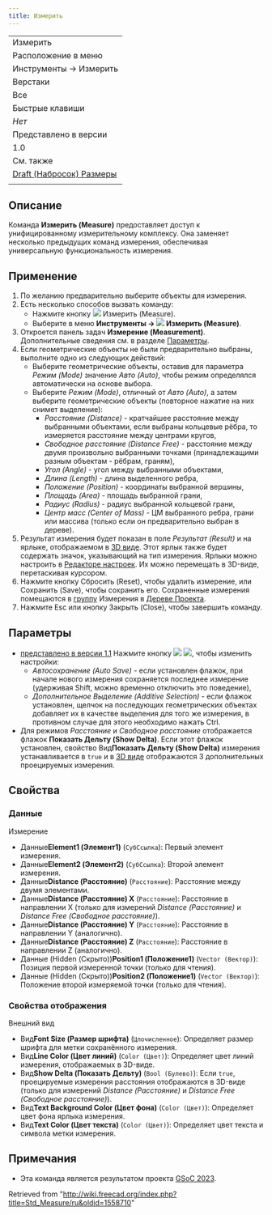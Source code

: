```yaml
---
title: Измерить
---
```

|  |
| --- |
| Измерить |
| Расположение в меню |
| Инструменты → Измерить |
| Верстаки |
| Все |
| Быстрые клавиши |
| *Нет* |
| Представлено в версии |
| 1.0 |
| См. также |
| [Draft (Набросок) Размеры](/Draft_Dimension/ru "Draft Dimension/ru") |
|  |

## Описание

Команда **Измерить (Measure)** предоставляет доступ к унифицированному измерительному комплексу. Она заменяет несколько предыдущих команд измерения, обеспечивая универсальную функциональность измерения.

## Применение

1. По желанию предварительно выберите объекты для измерения.
2. Есть несколько способов вызвать команду:
   * Нажмите кнопку ![](/images/Std_Measure.svg) Измерить (Measure).
   * Выберите в меню **Инструменты → ![](/images/Std_Measure.svg) Измерить (Measure)**.
3. Откроется панель задач **Измерение (Measurement)**. Дополнительные сведения см. в разделе [Параметры](#Options).
4. Если геометрические объекты не были предварительно выбраны, выполните одно из следующих действий:
   * Выберите геометрические объекты, оставив для параметра *Режим (Mode)* значение *Авто (Auto)*, чтобы режим определялся автоматически на основе выбора.
   * Выберите *Режим (Mode)*, отличный от *Авто (Auto)*, а затем выберите геометрические объекты (повторное нажатие на них снимет выделение):
     + *Расстояние (Distance)* - кратчайшее расстояние между выбранными объектами, если выбраны кольцевые рёбра, то измеряется расстояние между центрами кругов,
     + *Свободное расстояние (Distance Free)* - расстояние между двумя произвольно выбранными точками (принадлежащими разным объектам - рёбрам, граням),
     + *Угол (Angle)* - угол между выбранными объектами,
     + *Длина (Length)* - длина выделенного ребра,
     + *Положение (Position)* - координаты выбранной вершины,
     + *Площадь (Area)* - площадь выбранной грани,
     + *Радиус (Radius)* - радиус выбранной кольцевой грани,
     + *Центр масс (Center of Mass)* - ЦМ выбранного ребра, грани или массива (только если он предварительно выбран в дереве).
5. Результат измерения будет показан в поле *Результат (Result)* и на ярлыке, отображаемом в [3D виде](/3D_view/ru "3D view/ru"). Этот ярлык также будет содержать значок, указывающий на тип измерения. Ярлыки можно настроить в [Редакторе настроек](/Preferences_Editor/ru "Preferences Editor/ru"). Их можно перемещать в 3D-виде, перетаскивая курсором.
6. Нажмите кнопку Сбросить (Reset), чтобы удалить измерение, или Сохранить (Save), чтобы сохранить его. Сохраненные измерения помещаются в [группу](/Std_Group/ru "Std Group/ru") Измерения в [Дереве Проекта](/Tree_view/ru "Tree view/ru").
7. Нажмите Esc или кнопку Закрыть (Close), чтобы завершить команду.

## Параметры

* [представлено в версии 1.1](/Release_notes_1.1/ru "Release notes 1.1/ru") Нажмите кнопку ![](/images/Preferences-system.svg) ![](/images/Toolbar_flyout_arrow.svg), чтобы изменить настройки:
  + *Автосохранение (Auto Save)* - если установлен флажок, при начале нового измерения сохраняется последнее измерение (удерживая Shift, можно временно отключить это поведение),
  + *Дополнительное Выделение (Additive Selection)* - если флажок установлен, щелчок на последующих геометрических объектах добавляет их в качестве выделения для того же измерения, в противном случае для этого необходимо нажать Ctrl.
* Для режимов *Расстояние* и *Свободное расстояние* отображается флажок **Показать Дельту (Show Delta)**. Если этот флажок установлен, свойство Вид**Показать Дельту (Show Delta)** измерения устанавливается в `true` и в [3D виде](/3D_view/ru "3D view/ru") отображаются 3 дополнительных проецируемых измерения.

## Свойства

### Данные

Измерение

* Данные**Element1 (Элемент1)** (`СубСсылка`): Первый элемент измерения.
* Данные**Element2 (Элемент2)** (`СубСсылка`): Второй элемент измерения.
* Данные**Distance (Расстояние)** (`Расстояние`): Расстояние между двумя элементами.
* Данные**Distance (Расстояние) X** (`Расстояние`): Расстояние в направлении X (только для измерений *Distance (Расстояние)* и *Distance Free (Свободное расстояние)*).
* Данные**Distance (Расстояние) Y** (`Расстояние`): Расстояние в направлении Y (аналогично).
* Данные**Distance (Расстояние) Z** (`Расстояние`): Расстояние в направлении Z (аналогично).
* Данные (Hidden (Скрыто))**Position1 (Положение1)** (`Vector (Вектор)`): Позиция первой измеренной точки (только для чтения).
* Данные (Hidden (Скрыто))**Position2 (Положение1)** (`Vector (Вектор)`): Положение второй измеряемой точки (только для чтения).

### Свойства отображения

Внешний вид

* Вид**Font Size (Размер шрифта)** (`Цлочисленное`): Определяет размер шрифта для метки сохранённого измерения.
* Вид**Line Color (Цвет линий)** (`Color (Цвет)`): Определяет цвет линий измерения, отображаемых в 3D-виде.
* Вид**Show Delta (Показать Дельту)** (`Bool (Булево)`): Если `true`, проецируемые измерения расстояния отображаются в 3D-виде (только для измерений *Distance (Расстояние)* и *Distance Free (Свободное расстояние)*).
* Вид**Text Background Color (Цвет фона)** (`Color (Цвет)`): Определяет цвет фона ярлыка измерения.
* Вид**Text Color (Цвет текста)** (`Color (Цвет)`): Определяет цвет текста и символа метки измерения.

## Примечания

* Эта команда является результатом проекта [GSoC 2023](/Unified_Measurement_Facility "Unified Measurement Facility").

Retrieved from "<http://wiki.freecad.org/index.php?title=Std_Measure/ru&oldid=1558710>"